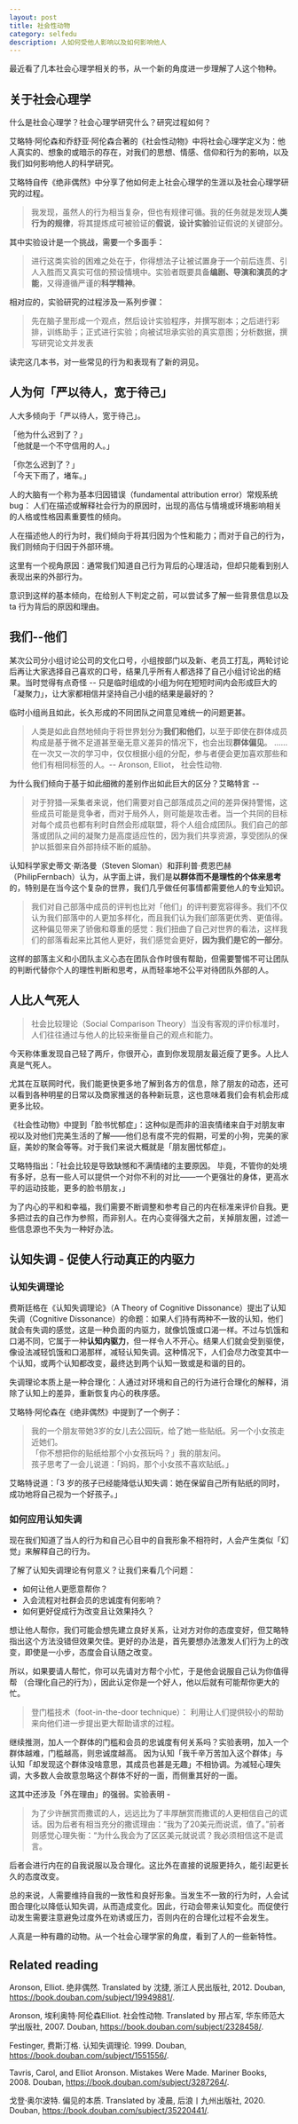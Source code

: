 ```yaml
---
layout: post 
title: 社会性动物
category: selfedu
description: 人如何受他人影响以及如何影响他人
---
```


最近看了几本社会心理学相关的书，从一个新的角度进一步理解了人这个物种。

## 关于社会心理学

什么是社会心理学？社会心理学研究什么？研究过程如何？

艾略特·阿伦森和乔舒亚·阿伦森合著的《社会性动物》中将社会心理学定义为：他人真实的、想象的或暗示的存在，对我们的思想、情感、信仰和行为的影响，以及我们如何影响他人的科学研究。

艾略特自传《绝非偶然》中分享了他如何走上社会心理学的生涯以及社会心理学研究的过程。

> 我发现，虽然人的行为相当复杂，但也有规律可循。我的任务就是发现**人类行为的规律**，将其提炼成可被验证的**假说**，**设计实验**验证假说的关键部分。

其中实验设计是一个挑战，需要一个多面手：
> 进行这类实验的困难之处在于，你得想法子让被试置身于一个前后连贯、引人入胜而又真实可信的预设情境中。实验者既要具备**编剧、导演和演员的才能**，又得遵循严谨的**科学精神**。

相对应的，实验研究的过程涉及一系列步骤：
> 先在脑子里形成一个观点，然后设计实验程序，并撰写剧本；之后进行彩排，训练助手；正式进行实验；向被试坦承实验的真实意图；分析数据，撰写研究论文并发表

读完这几本书，对一些常见的行为和表现有了新的洞见。

## 人为何「严以待人，宽于待己」

人大多倾向于「严以待人，宽于待己」。

「他为什么迟到了？」   
「他就是一个不守信用的人。」  

「你怎么迟到了？」  
「今天下雨了，堵车。」  

人的大脑有一个称为基本归因错误（fundamental attribution error）常规系统 bug： 人们在描述或解释社会行为的原因时，出现的高估与情境或环境影响相关的人格或性格因素重要性的倾向。

人在描述他人的行为时，我们倾向于将其归因为个性和能力；而对于自己的行为，我们则倾向于归因于外部环境。

这里有一个视角原因：通常我们知道自己行为背后的心理活动，但却只能看到别人表现出来的外部行为。

意识到这样的基本倾向，在给别人下判定之前，可以尝试多了解一些背景信息以及 ta 行为背后的原因和理由。

## 我们--他们

某次公司分小组讨论公司的文化口号，小组按部门以及新、老员工打乱，两轮讨论后再让大家选择自己喜欢的口号，结果几乎所有人都选择了自己小组讨论出的结果。当时觉得有点奇怪 -- 只是临时组成的小组为何在短短时间内会形成巨大的「凝聚力」，让大家都相信并坚持自己小组的结果是最好的？

临时小组尚且如此，长久形成的不同团队之间意见难统一的问题更甚。

> 人类是如此自然地倾向于将世界划分为**我们和他们**，以至于即使在群体成员构成是基于微不足道甚至毫无意义差异的情况下，也会出现**群体偏见**。 ……在一次又一次的学习中，仅仅根据小组的分配，参与者便会更加喜欢那些和他们有相同标签的人。-- Aronson, Elliot， 社会性动物.

为什么我们倾向于基于如此细微的差别作出如此巨大的区分？艾略特言 --

> 对于狩猎—采集者来说，他们需要对自己部落成员之间的差异保持警惕，这些成员可能是竞争者，而对于局外人，则可能是攻击者。当一个共同的目标对每个成员也都有利时自然会形成联盟，将个人组合成团队。我们自己的部落或团队之间的凝聚力是高度适应性的，因为我们共享资源，享受团队的保护以抵御来自外部持续不断的威胁。

认知科学家史蒂文·斯洛曼（Steven Sloman）和菲利普·费恩巴赫（PhilipFernbach）认为，从字面上讲，我们是**以群体而不是理性的个体来思考**的，特别是在当今这个复杂的世界，我们几乎做任何事情都需要他人的专业知识。

> 我们对自己部落中成员的评判也比对「他们」的评判要宽容得多。我们不仅认为我们部落中的人更加多样化，而且我们认为我们部落更优秀、更值得。这种偏见带来了骄傲和尊重的感觉：我们扭曲了自己对世界的看法，这样我们的部落看起来比其他人更好，我们感觉会更好，**因为我们是它的一部分**。

这样的部落主义和小团队主义心态在团队合作时很有帮助，但需要警惕不可让团队的判断代替你个人的理性判断和思考，从而轻率地不公平对待团队外部的人。

## 人比人气死人

> 社会比较理论（Social Comparison Theory）当没有客观的评价标准时，人们往往通过与他人的比较来衡量自己的观点和能力。

今天称体重发现自己轻了两斤，你很开心，直到你发现朋友最近瘦了更多。人比人真是气死人。

尤其在互联网时代，我们能更快更多地了解到各方的信息，除了朋友的动态，还可以看到各种明星的日常以及商家推送的各种新玩意，这也意味着我们会有机会形成更多比较。

《社会性动物》中提到「脸书忧郁症」：这种似是而非的沮丧情绪来自于对朋友审视以及对他们完美生活的了解——他们总有度不完的假期，可爱的小狗，完美的家庭，美妙的聚会等等。对于我们来说大概就是「朋友圈忧郁症」。

艾略特指出：「社会比较是导致缺憾和不满情绪的主要原因。 毕竟，不管你的处境有多好，总有一些人可以提供一个对你不利的对比——一个更强壮的身体，更高水平的运动技能，更多的脸书朋友，」

为了内心的平和和幸福，我们需要不断调整和参考自己的内在标准来评价自我。更多把过去的自己作为参照，而非别人。在内心变得强大之前，关掉朋友圈，过滤一些信息源也不失为一种好办法。

## 认知失调 - 促使人行动真正的内驱力

### 认知失调理论

费斯廷格在《认知失调理论》（A Theory of Cognitive Dissonance）提出了认知失调（Cognitive Dissonance）的命题：如果人们持有两种不一致的认知，他们就会有失调的感觉，这是一种负面的内驱力，就像饥饿或口渴一样。不过与饥饿和口渴不同，它属于一种**认知内驱力**，但一样令人不开心。结果人们就会受到驱使，像设法减轻饥饿和口渴那样，减轻认知失调。这种情况下，人们会尽力改变其中一个认知，或两个认知都改变，最终达到两个认知一致或是和谐的目的。

失调理论本质上是一种合理化：人通过对环境和自己的行为进行合理化的解释，消除了认知上的差异，重新恢复内心的秩序感。

艾略特·阿伦森在《绝非偶然》中提到了一个例子：

> 我的一个朋友带她3岁的女儿去公园玩，给了她一些贴纸。另一个小女孩走近她们。  
> 「你不想把你的贴纸给那个小女孩玩吗？」我的朋友问。   
> 孩子思考了一会儿说道：「妈妈，那个小女孩不喜欢贴纸。」  

艾略特说道：「3 岁的孩子已经能降低认知失调：她在保留自己所有贴纸的同时，成功地将自己视为一个好孩子。」

### 如何应用认知失调

现在我们知道了当人的行为和自己心目中的自我形象不相符时，人会产生类似「幻觉」来解释自己的行为。

了解了认知失调理论有何意义？让我们来看几个问题：

- 如何让他人更愿意帮你？
- 入会流程对社群会员的忠诚度有何影响？
- 如何更好促成行为改变且让效果持久？

想让他人帮你，我们可能会想先建立良好关系，让对方对你的态度变好，但艾略特指出这个方法没错但效果欠佳。更好的办法是，首先要想办法激发人们行为上的改变，即使是一小步，态度会自认随之改变。

所以，如果要请人帮忙，你可以先请对方帮个小忙，于是他会说服自己认为你值得帮 （合理化自己的行为），因此认定你是一个好人，他以后就有可能帮你更大的忙。

> 登门槛技术（foot-in-the-door technique）： 利用让人们提供较小的帮助来向他们进一步提出更大帮助请求的过程。

继续推测，加人一个群体的门槛和会员的忠诚度有何关系吗？实验表明，加入一个群体越难，门槛越高，则忠诚度越高。 因为认知「我千辛万苦加入这个群体」与认知「却发现这个群体没啥意思，其成员也甚是无趣」不相协调。为减轻心理失调，大多数人会故意忽略这个群体不好的一面，而侧重其好的一面。

这其中还涉及「外在理由」的强弱。实验表明 -

> 为了少许酬赏而撒谎的人，远远比为了丰厚酬赏而撒谎的人更相信自己的谎话。因为后者有相当充分的撒谎理由：“我为了20美元而说谎，值了。”前者则感觉心理失衡：“为什么我会为了区区美元就说谎？我必须相信这不是谎言。

后者会进行内在的自我说服以及合理化。这比外在直接的说服更持久，能引起更长久的态度改变。

总的来说，人需要维持自我的一致性和良好形象。当发生不一致的行为时，人会试图合理化以降低认知失调，从而造成变化。因此，行动会带来认知变化。而促使行动发生需要注意避免过度外在劝诱或压力，否则内在的合理化过程不会发生。

人真是一种有趣的动物。从一个社会心理学家的角度，看到了人的一些新特性。

## Related reading

Aronson, Elliot. 绝非偶然. Translated by 沈捷, 浙江人民出版社, 2012. Douban, https://book.douban.com/subject/19949881/.

Aronson, 埃利奥特·阿伦森Elliot. 社会性动物. Translated by 邢占军, 华东师范大学出版社, 2007. Douban, https://book.douban.com/subject/2328458/.

Festinger, 费斯汀格. 认知失调理论. 1999. Douban, https://book.douban.com/subject/1551556/.

Tavris, Carol, and Elliot Aronson. Mistakes Were Made. Mariner Books, 2008. Douban, https://book.douban.com/subject/3287264/.

戈登·奥尔波特. 偏见的本质. Translated by 凌晨, 后浪丨九州出版社, 2020. Douban, https://book.douban.com/subject/35220441/.
